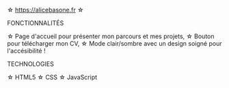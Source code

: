 ☆ https://alicebasone.fr ☆

FONCTIONNALITÉS

☆ Page d'accueil pour présenter mon parcours et mes projets,
☆ Bouton pour télécharger mon CV,
☆ Mode clair/sombre avec un design soigné pour l'accésibilité !

TECHNOLOGIES 

☆ HTML5
☆ CSS
☆ JavaScript
